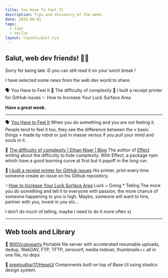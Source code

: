 ```yaml
---
title: You Have To Feel It
description: Tips and discovery of the week.
date: 2025-09-01
tags:
  - tips
  - Veille
layout: layouts/post.njk
---
```


## Salut, web dev friends! 🧑‍💻

Sorry for being late :D you can still read it on your lunch break !

I have selected some news  from the web dev world to share.

🗣️ You Have to Feel It
🤔 The difficulty of complexity
🎫 I built a receipt printer for GitHub issues
✨ How to Increase Your Luck Surface Area

**Have a great week.**

___

🗣️ [You Have to Feel It](https://mitchellh.com/writing/feel-it)
When you do something and you are not feeling it. People tend to feel it too, they see the difference between the « basic things » made by robot or just in masse versus if you pull your mind and souls in it.

🤔 [The difficulty of complexity | Ethan Niser | Blog](https://ethanniser.dev/blog/the-difficulty-of-complexity)
The author of [Effect](https://effect.website/) writing about the difficulty to hide complexity. With Effect, a package npm which have a good learning curve at first but it payoff in the long run.

🎫 [I built a receipt printer for GitHub issues](https://aschmelyun.com/blog/i-built-a-receipt-printer-for-github-issues/)
His printer, print every time someone create an issue on his Github repository.

✨[How to Increase Your Luck Surface Area](https://www.codusoperandi.com/posts/increasing-your-luck-surface-area)
Luck = Doing * Telling
The more you do something and tell it to everyone with passion, the more chance of someone happening to you is high. Maybe, someone will want to hire, partner with you, invest in you etc…

I don’t do much of telling, maybe I need to do it more often x)

___

## Web tools and Library

🎉 [9001/copyparty](https://github.com/9001/copyparty/?tab=readme-ov-file#at-home)
Portable file server with accelerated resumable uploads, dedup, WebDAV, FTP, TFTP, zeroconf, media indexer, thumbnails++ all in one file, no deps

🤩 [preetsuthar17/HeseUI](https://github.com/preetsuthar17/HeseUI)
Components built on top of Base UI using shadcn design system.
